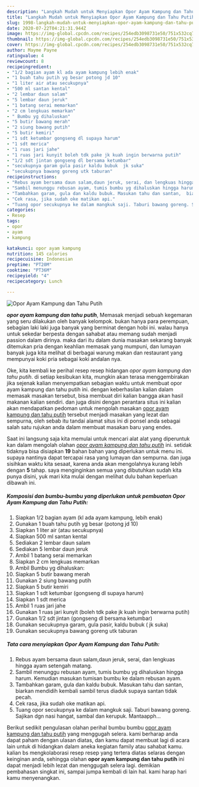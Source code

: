 ```yaml
---
description: "Langkah Mudah untuk Menyiapkan Opor Ayam Kampung dan Tahu Putih yang Menggugah Selera"
title: "Langkah Mudah untuk Menyiapkan Opor Ayam Kampung dan Tahu Putih yang Menggugah Selera"
slug: 1998-langkah-mudah-untuk-menyiapkan-opor-ayam-kampung-dan-tahu-putih-yang-menggugah-selera
date: 2020-07-22T04:21:31.944Z
image: https://img-global.cpcdn.com/recipes/254edb3098731e50/751x532cq70/opor-ayam-kampung-dan-tahu-putih-foto-resep-utama.jpg
thumbnail: https://img-global.cpcdn.com/recipes/254edb3098731e50/751x532cq70/opor-ayam-kampung-dan-tahu-putih-foto-resep-utama.jpg
cover: https://img-global.cpcdn.com/recipes/254edb3098731e50/751x532cq70/opor-ayam-kampung-dan-tahu-putih-foto-resep-utama.jpg
author: Mayme Payne
ratingvalue: 4
reviewcount: 8
recipeingredient:
- "1/2 bagian ayam kl ada ayam kampung lebih enak"
- "1 buah tahu putih yg besar potong jd 10"
- "1 liter air atau secukupnya"
- "500 ml santan kental"
- "2 lembar daun salam"
- "5 lembar daun jeruk"
- "1 batang serai memarkan"
- "2 cm lengkuas memarkan"
- " Bumbu yg dihaluskan"
- "5 butir bawang merah"
- "2 siung bawang putih"
- "5 butir kemiri"
- "1 sdt ketumbar gongseng dl supaya harum"
- "1 sdt merica"
- "1 ruas jari jahe"
- "1 ruas jari kunyit boleh tdk pake jk kuah ingin berwarna putih"
- "1/2 sdt jintan gongseng dl bersama ketumbar"
- "secukupnya garam gula pasir kaldu bubuk  jk suka"
- "secukupnya bawang goreng utk taburan"
recipeinstructions:
- "Rebus ayam bersama daun salam,daun jeruk, serai, dan lengkuas hingga ayam setengah matang."
- "Sambil menunggu rebusan ayam, tumis bumbu yg dihaluskan hingga harum.  Kemudian masukan tumisan bumbu ke dalam rebusan ayam."
- "Tambahkan garam, gula dan kaldu bubuk. Masukan tahu dan santan,  biarkan mendidih kembali sambil terus diaduk supaya santan tidak pecah."
- "Cek rasa, jika sudah oke matikan api."
- "Tuang opor secukupnya ke dalam mangkuk saji. Taburi bawang goreng. Sajikan dgn nasi hangat, sambal dan kerupuk. Mantaapph..."
categories:
- Resep
tags:
- opor
- ayam
- kampung

katakunci: opor ayam kampung 
nutrition: 145 calories
recipecuisine: Indonesian
preptime: "PT20M"
cooktime: "PT36M"
recipeyield: "4"
recipecategory: Lunch

---
```



![Opor Ayam Kampung dan Tahu Putih](https://img-global.cpcdn.com/recipes/254edb3098731e50/751x532cq70/opor-ayam-kampung-dan-tahu-putih-foto-resep-utama.jpg)

<b><i>opor ayam kampung dan tahu putih</i></b>, Memasak menjadi sebuah kegemaran yang seru dilakukan oleh banyak kelompok. bukan hanya para perempuan, sebagian laki laki juga banyak yang berminat dengan hobi ini. walau hanya untuk sekedar berpesta dengan sahabat atau memang sudah menjadi passion dalam dirinya. maka dari itu dalam dunia masakan sekarang banyak ditemukan pria dengan keahlian memasak yang mumpuni, dan lumayan banyak juga kita melihat di berbagai warung makan dan restaurant yang mempunyai koki pria sebagai koki andalan nya.

Oke, kita kembali ke perihal resep resep hidangan <i>opor ayam kampung dan tahu putih</i>. di setiap kesibukan kita, mungkin akan terasa menggembirakan jika sejenak kalian menyempatkan sebagian waktu untuk membuat opor ayam kampung dan tahu putih ini. dengan keberhasilan kalian dalam memasak masakan tersebut, bisa membuat diri kalian bangga akan hasil makanan kalian sendiri. dan juga disini dengan perantara situs ini kalian akan mendapatkan pedoman untuk mengolah masakan <u>opor ayam kampung dan tahu putih</u> tersebut menjadi masakan yang lezat dan sempurna, oleh sebab itu tandai alamat situs ini di ponsel anda sebagai salah satu rujukan anda dalam membuat masakan baru yang endes.




Saat ini langsung saja kita memulai untuk mencari alat alat yang diperuntuk kan dalam mengolah olahan <u><i>opor ayam kampung dan tahu putih</i></u> ini. setidak tidaknya bisa disiapkan <b>19</b> bahan bahan yang diperlukan untuk menu ini. supaya nantinya dapat tercapai rasa yang lumayan dan sempurna. dan juga sisihkan waktu kita sesaat, karena anda akan mengolahnya kurang lebih dengan <b>5</b> tahap. saya menginginkan semua yang dibutuhkan sudah kita punya disini, yuk mari kita mulai dengan melihat dulu bahan keperluan dibawah ini.

<!--inarticleads1-->

##### Komposisi dan bumbu-bumbu yang diperlukan untuk pembuatan Opor Ayam Kampung dan Tahu Putih:

1. Siapkan 1/2 bagian ayam (kl ada ayam kampung, lebih enak)
1. Gunakan 1 buah tahu putih yg besar (potong jd 10)
1. Siapkan 1 liter air (atau secukupnya)
1. Siapkan 500 ml santan kental
1. Sediakan 2 lembar daun salam
1. Sediakan 5 lembar daun jeruk
1. Ambil 1 batang serai memarkan
1. Siapkan 2 cm lengkuas memarkan
1. Ambil  Bumbu yg dihaluskan:
1. Siapkan 5 butir bawang merah
1. Gunakan 2 siung bawang putih
1. Siapkan 5 butir kemiri
1. Siapkan 1 sdt ketumbar (gongseng dl supaya harum)
1. Siapkan 1 sdt merica
1. Ambil 1 ruas jari jahe
1. Gunakan 1 ruas jari kunyit (boleh tdk pake jk kuah ingin berwarna putih)
1. Gunakan 1/2 sdt jintan (gongseng dl bersama ketumbar)
1. Gunakan secukupnya garam, gula pasir, kaldu bubuk ( jk suka)
1. Gunakan secukupnya bawang goreng utk taburan




<!--inarticleads2-->

##### Tata cara menyiapkan Opor Ayam Kampung dan Tahu Putih:

1. Rebus ayam bersama daun salam,daun jeruk, serai, dan lengkuas hingga ayam setengah matang.
1. Sambil menunggu rebusan ayam, tumis bumbu yg dihaluskan hingga harum.  Kemudian masukan tumisan bumbu ke dalam rebusan ayam.
1. Tambahkan garam, gula dan kaldu bubuk. Masukan tahu dan santan,  biarkan mendidih kembali sambil terus diaduk supaya santan tidak pecah.
1. Cek rasa, jika sudah oke matikan api.
1. Tuang opor secukupnya ke dalam mangkuk saji. Taburi bawang goreng. Sajikan dgn nasi hangat, sambal dan kerupuk. Mantaapph...




Berikut sedikit pengulasan olahan perihal bumbu bumbu <u>opor ayam kampung dan tahu putih</u> yang menggugah selera. kami berharap anda dapat paham dengan ulasan diatas, dan kamu dapat membuat lagi di acara lain untuk di hidangkan dalam aneka kegiatan family atau sahabat kamu. kalian bs mengkolaborasi resep resep yang tertera diatas selaras dengan keinginan anda, sehingga olahan <b>opor ayam kampung dan tahu putih</b> ini dapat menjadi lebih lezat dan menggugah selera lagi. demikian pembahasan singkat ini, sampai jumpa kembali di lain hal. kami harap hari kamu menyenangkan.

